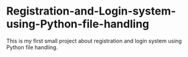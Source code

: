# Registration-and-Login-system-using-Python-file-handling

This is my first small project about registration and login system using Python file handling.
